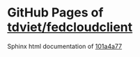 GitHub Pages of [tdviet/fedcloudclient](https://github.com/tdviet/fedcloudclient.git)
===
Sphinx html documentation of [101a4a77](https://github.com/tdviet/fedcloudclient/tree/101a4a774bc508f3f0e9f4b50aaaaeecac59e8d6)

